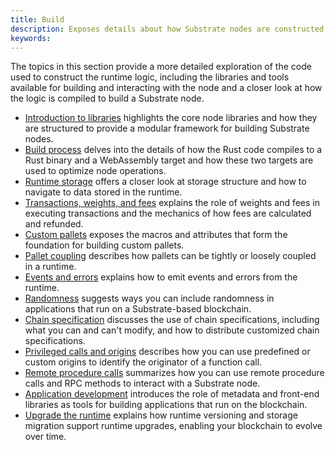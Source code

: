 ```yaml
---
title: Build
description: Exposes details about how Substrate nodes are constructed and compiled.
keywords:
---
```


The topics in this section provide a more detailed exploration of the code used to construct the runtime logic, including the libraries and tools available for building and interacting with the node and a closer look at how the logic is compiled to build a Substrate node.

- [Introduction to libraries](/main-docs/build/libraries) highlights the core node libraries and how they are structured to provide a modular framework for building Substrate nodes.
- [Build process](/main-docs/build/build-process) delves into the details of how the Rust code compiles to a Rust binary and a WebAssembly target and how these two targets are used to optimize node operations.
- [Runtime storage](/main-docs/build/runtime-storage) offers a closer look at storage structure and how to navigate to data stored in the runtime.
- [Transactions, weights, and fees](/main-docs/build/tx-weights-fees) explains the role of weights and fees in executing transactions and the mechanics of how fees are calculated and refunded.
- [Custom pallets](/main-docs/build/custom-pallets) exposes the macros and attributes that form the foundation for building custom pallets.
- [Pallet coupling](/main-docs/build/pallet-coupling) describes how pallets can be tightly or loosely coupled in a runtime.
- [Events and errors](/main-docs/build/events-errors) explains how to emit events and errors from the runtime.
- [Randomness](/main-docs/build/randomness) suggests ways you can include randomness in applications that run on a Substrate-based blockchain.
- [Chain specification](/main-docs/build/chain-spec) discusses the use of chain specifications, including what you can and can't modify, and how to distribute customized chain specifications.
- [Privileged calls and origins](/main-docs/build/origins) describes how you can use predefined or custom origins to identify the originator of a function call.
- [Remote procedure calls](/main-docs/build/custom-rpc) summarizes how you can use remote procedure calls and RPC methods to interact with a Substrate node.
- [Application development](/main-docs/build/frontend) introduces the role of metadata and front-end libraries as tools for building applications that run on the blockchain.
- [Upgrade the runtime](/main-docs/build/upgrade) explains how runtime versioning and storage migration support runtime upgrades, enabling your blockchain to evolve over time.
